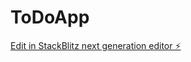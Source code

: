 # ToDoApp

[Edit in StackBlitz next generation editor ⚡️](https://stackblitz.com/~/github.com/superkaboss/ToDoApp)
